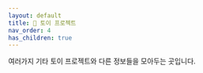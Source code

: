 ```yaml
---
layout: default
title: 📌 토이 프로젝트
nav_order: 4
has_children: true
---
```


여러가지 기타 토이 프로젝트와 다른 정보들을 모아두는 곳입니다. 
